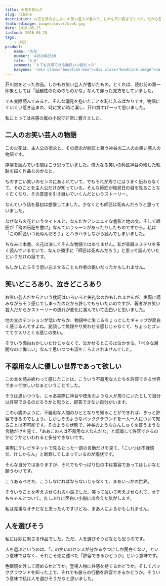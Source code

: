 ```yaml
---
title: 火花を読んだ
slug: hibana
description: 火花を読みました。お笑い芸人が書いて、しかも芥川賞までとった。だから色眼鏡で見ていた部分もあったのですが、実際読んでみると思った以上に面白かったです。私には妙にクリティカルに刺さったんですが、一方で人を選びそうとも思いました。
featuredimage: images/cover/book.jpg
date: 2016-05-25
lastmod: 2016-05-25
tags: 
    - 小説
product:
    name: '火花'
    number: '4163902309'
    rate: '4.5'
    comment: 'とても共感できる面白い小説だった'
    kaeyome: '<div class="booklink-box"><div class="booklink-image"><a href="https://www.amazon.co.jp/exec/obidos/asin/4163902309/illusionspace-22/" target="_blank" ><img src="https://ecx.images-amazon.com/images/I/41IUgeZHdNL._SL160_.jpg" style="border: none;" /></a></div><div class="booklink-info"><div class="booklink-name"><a href="https://www.amazon.co.jp/exec/obidos/asin/4163902309/illusionspace-22/" target="_blank" >火花</a><div class="booklink-powered-date">posted with <a href="https://yomereba.com" rel="nofollow" target="_blank">ヨメレバ</a></div></div><div class="booklink-detail">又吉 直樹 文藝春秋 2015-03-11    </div><div class="booklink-link2"><div class="shoplinkamazon"><a href="https://www.amazon.co.jp/exec/obidos/asin/4163902309/illusionspace-22/" target="_blank" >Amazon</a></div><div class="shoplinkkindle"><a href="https://www.amazon.co.jp/exec/obidos/ASIN/B00XTYB7EW/illusionspace-22/" target="_blank" >Kindle</a></div>                        	  <div class="shoplinkkino"><a href="https://ck.jp.ap.valuecommerce.com/servlet/referral?sid=3085416&pid=882196163&vc_url=http%3A%2F%2Fwww.kinokuniya.co.jp%2Ff%2Fdsg-01-9784163902302" target="_blank" >紀伊國屋書店<img src="https://ad.jp.ap.valuecommerce.com/servlet/gifbanner?sid=3085416&pid=882196163" height="1" width="1" border="0"></a></div>	  	  	</div></div><div class="booklink-footer"></div></div>'
---
```


芥川賞をとった作品。しかもお笑い芸人が書いたもの。とくれば、読む前の第一印象としては「話題性のためのものかな」なんて穿った見方をしていました。

でも実際読んでみると、そんな偏見を抱いたことを恥じ入るばかりです。物語にぐいぐい惹き込まれ、時に笑い時に涙し、芥川賞すげーって思いました。

私にとっては共感の嵐の小説で非常に響きました。

## 二人のお笑い芸人の物語

この火花は、主人公の徳永と、その徳永が師匠と慕う神谷の二人のお笑い芸人の物語です。

序盤を読んでいる間はこう思っていました。偉大なる笑いの師匠神谷の残した軌跡を描く作品なのかなと。

ものすごい笑いのセンスにあふれていて、でもそれが周りにはうまく伝わらなくて、そのことを主人公だけが知っている。そんな師匠が結局日の目を見ることなく亡くなり、その意思を引き継いでいくんだというストーリー。

なんていう話を最初は想像してました。少なくとも師匠は死ぬんだろうと思っていました。

なぜなら火花というタイトルと、なんだかアンニュイな書影と地の文、そして師匠が「俺の伝記を書け」なんていうシーンがあったりしたものですから。私は「この師匠いつ死ぬんだろう」とハラハラしながら読んでしまいました。

ちなみに本書、火花は決してそんな物語ではありません。私が普段ミステリを多く読んでいるせいで、なんか勝手に「師匠は死ぬんだろう」と思って読んでいたというだけの話です。

もしかしたらそう思い込ませることも作者の狙いだったかもしれません。


## 笑いどころあり、泣きどころあり


お笑い芸人だからという枕詞はいろいろと失礼なのかもしれませんが、実際に読みながらそう感じてしまったのだから許してもらいたいのですが、著者がお笑い芸人だからかストーリーの流れが変化に富んでいて面白いと思いました。

地の文のテンションが低いからか、物語中に生じるちょっとしたギャップが面白く感じるんですよね。変顔して無理やり笑わせる感じじゃなくて、ちょっとズレててクスリとくる感じの笑い。

そういう面白おかしいだけじゃなくて、泣かせるところは泣かせる。「ベタな展開なのに悔しい」なんて思いつつも涙をこらえきれませんでした。


## 不器用な人に優しい世界であって欲しい


この本を読み終わって感じたことは、こういう不器用な人たちを許容できる世界であって欲しいなぁということでした。

そうは思いつつも、じゃあ実際に神谷や徳永のような人が周りにいたとして自分は許容できるのだろうかと思うと、即答できない自分がいます。

この小説のように、不器用な人間のひととなりを知ることができれば、きっと許容できるのでしょう。しかしそのようなバックグラウンドを一人一人について知ることは不可能です。そのような状態で、神谷のようなひんしゅくを買うような言動だけを見て、「ああこの人は不器用な人なんだな」と認識して許容できるのかどうかといわれると多分できないです。

実際にテレビやネットで見るたった一部の言動だけを見て、「こいつは不謹慎だ、けしからん」と断罪してしまっているのが現状です。

そんな自分ではありますが、それでもやっぱり世の中は寛容であってほしいなと願うわけです。

こうあるべきだ、こうしなければならないじゃなくて、まあいっかの世界。

そういうことを考えさせられる小説でした。笑って泣いて考えさせられて、オチもちゃんとついて。久しぶりに面白い小説に出会えた気がします。

私は見事なオチだなと思ったんですけどね、まあ人によるかもしれません。


## 人を選びそう


私には妙に刺さる作品でした。ただ、人を選びそうだなとも思うのです。

人を選ぶというのは、「この笑いのセンスが分かるやつにしか面白くない」という意味ではなく、それこそ先に述べた「許容できるかどうか」という意味です。

色眼鏡を外して読めるかどうか。登場人物に共感を持てるかどうか。そしてバックグラウンドを知った上で、それでも彼らの行動を許容できるかどうか。そういう意味で私は人を選びそうだなと思いました。
